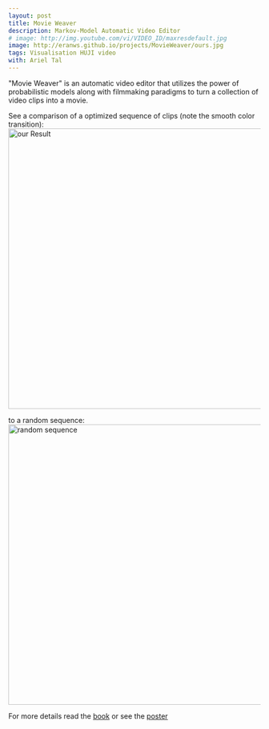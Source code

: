 ```yaml
---
layout: post
title: Movie Weaver
description: Markov-Model Automatic Video Editor
# image: http://img.youtube.com/vi/VIDEO_ID/maxresdefault.jpg
image: http://eranws.github.io/projects/MovieWeaver/ours.jpg
tags: Visualisation HUJI video
with: Ariel Tal
---
```


"Movie Weaver" is an automatic video editor that utilizes the power of probabilistic models along with filmmaking paradigms to turn a collection of video clips into a movie.

See a comparison of a optimized sequence of clips (note the smooth color transition):
<img src="http://eranws.github.io/projects/MovieWeaver/ours.jpg" alt="our Result" width="560">

to a random sequence:  
<img src="http://eranws.github.io/projects/MovieWeaver/random.jpg" alt="random sequence" width="560">

For more details read the <a href="http://eranws.github.io/projects/MovieWeaver/book.pdf">book</a> or see the <a href="http://eranws.github.io/projects/MovieWeaver/poster.pdf">poster</a>

<!--
<p>Computer Engineering Final Project - HUJI</p>
Eran Weissenstern Ariel Tal
-->

